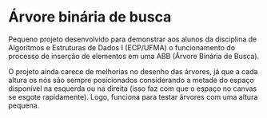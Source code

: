 # Árvore binária de busca

Pequeno projeto desenvolvido para demonstrar aos alunos da disciplina de Algoritmos e Estruturas de Dados I (ECP/UFMA) o funcionamento do processo de inserção de elementos em uma ABB (Árvore Binária de Busca).

O projeto ainda carece de melhorias no desenho das árvores, já que a cada altura os nós são sempre posicionados considerando a metade do espaço disponível na esquerda ou na direita (isso faz com que o espaço no canvas se esgote rapidamente). Logo, funciona para testar árvores com uma altura pequena.
